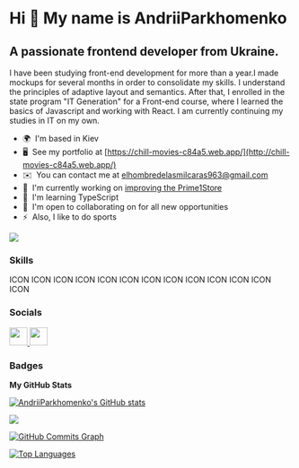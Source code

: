 Hi 👋 My name is AndriiParkhomenko
==================================

A passionate frontend developer from Ukraine.
---------------------------------------------

I have been studying front-end development for more than a year.I made mockups for several months in order to consolidate my skills. I understand the principles of adaptive layout and semantics. After that, I enrolled in the state program "IT Generation" for a Front-end course, where I learned the basics of Javascript and working with React. I am currently continuing my studies in IT on my own.

* 🌍  I'm based in Kiev
* 🖥️  See my portfolio at [https://chill-movies-c84a5.web.app/](http://chill-movies-c84a5.web.app/)
* ✉️  You can contact me at [elhombredelasmilcaras963@gmail.com](mailto:elhombredelasmilcaras963@gmail.com)
* 🚀  I'm currently working on [improving the Prime1Store](http://prime1shop.web.app/)
* 🧠  I'm learning TypeScript
* 🤝  I'm open to collaborating on for all new opportunities
* ⚡  Also, I like to do sports

<a href="https://www.github.com/AndriiParkhomenko" target="_blank" rel="noreferrer"><img
src="https://img.shields.io/github/followers/AndriiParkhomenko?logo=github&style=for-the-badge&color=0891b2&labelColor=1c1917" /></a>

### Skills


<p align="left">
ICON ICON ICON ICON ICON ICON ICON ICON ICON ICON ICON ICON ICON
</p>


### Socials

<p align="left"> <a href="https://www.github.com/AndriiParkhomenko" target="_blank" rel="noreferrer"> <picture> <source media="(prefers-color-scheme: dark)" srcset="https://raw.githubusercontent.com/danielcranney/readme-generator/main/public/icons/socials/github-dark.svg" /> <source media="(prefers-color-scheme: light)" srcset="https://raw.githubusercontent.com/danielcranney/readme-generator/main/public/icons/socials/github.svg" /> <img src="https://raw.githubusercontent.com/danielcranney/readme-generator/main/public/icons/socials/github.svg" width="32" height="32" /> </picture> </a> <a href="https://www.linkedin.com/in/andrii-parkhomenko-b98421280/" target="_blank" rel="noreferrer"> <picture> <source media="(prefers-color-scheme: dark)" srcset="undefined" /> <source media="(prefers-color-scheme: light)" srcset="https://raw.githubusercontent.com/danielcranney/readme-generator/main/public/icons/socials/linkedin.svg" /> <img src="https://raw.githubusercontent.com/danielcranney/readme-generator/main/public/icons/socials/linkedin.svg" width="32" height="32" /> </picture> </a></p>

### Badges

<b>My GitHub Stats</b>

<a href="http://www.github.com/AndriiParkhomenko"><img src="https://github-readme-stats.vercel.app/api?username=AndriiParkhomenko&show_icons=true&hide=&count_private=true&title_color=0891b2&text_color=ffffff&icon_color=0891b2&bg_color=1c1917&hide_border=true&show_icons=true" alt="AndriiParkhomenko's GitHub stats" /></a>

<a href="http://www.github.com/AndriiParkhomenko"><img src="https://github-readme-streak-stats.herokuapp.com/?user=AndriiParkhomenko&stroke=ffffff&background=1c1917&ring=0891b2&fire=0891b2&currStreakNum=ffffff&currStreakLabel=0891b2&sideNums=ffffff&sideLabels=ffffff&dates=ffffff&hide_border=true" /></a>

<a href="http://www.github.com/AndriiParkhomenko"><img src="https://github-readme-activity-graph.cyclic.app/graph?username=AndriiParkhomenko&bg_color=1c1917&color=ffffff&line=0891b2&point=ffffff&area_color=1c1917&area=true&hide_border=true&custom_title=GitHub%20Commits%20Graph" alt="GitHub Commits Graph" /></a>

<a href="https://github.com/AndriiParkhomenko" align="left"><img src="https://github-readme-stats.vercel.app/api/top-langs/?username=AndriiParkhomenko&langs_count=10&title_color=0891b2&text_color=ffffff&icon_color=0891b2&bg_color=1c1917&hide_border=true&locale=en&custom_title=Top%20%Languages" alt="Top Languages" /></a>
